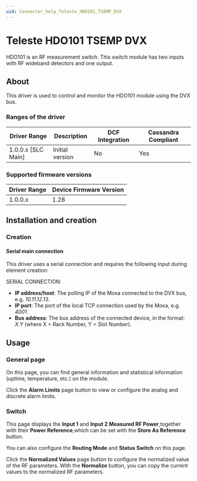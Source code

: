 ```yaml
---
uid: Connector_help_Teleste_HDO101_TSEMP_DVX
---
```


# Teleste HDO101 TSEMP DVX

HDO101 is an RF measurement switch. This switch module has two inputs with RF wideband detectors and one output.

## About

This driver is used to control and monitor the HDO101 module using the DVX bus.

### Ranges of the driver

| **Driver Range**     | **Description** | **DCF Integration** | **Cassandra Compliant** |
|----------------------|-----------------|---------------------|-------------------------|
| 1.0.0.x \[SLC Main\] | Initial version | No                  | Yes                     |

### Supported firmware versions

| **Driver Range** | **Device Firmware Version** |
|------------------|-----------------------------|
| 1.0.0.x          | 1.28                        |

## Installation and creation

### Creation

#### Serial main connection

This driver uses a serial connection and requires the following input during element creation:

SERIAL CONNECTION:

- **IP address/host**: The polling IP of the Moxa connected to the DVX bus, e.g. *10.11.12.13.*
- **IP port**: The port of the local TCP connection used by the Moxa, e.g. *4001.*
- **Bus address**: The bus address of the connected device, in the format: *X.Y* (where X = Rack Number, Y = Slot Number).

## Usage

### General page

On this page, you can find general information and statistical information (uptime, temperature, etc.) on the module.

Click the **Alarm Limits** page button to view or configure the analog and discrete alarm limits.

### Switch

This page displays the **Input 1** and **Input 2 Measured RF Power**,together with their **Power Reference**,which can be set with the **Store As Reference** button.

You can also configure the **Routing Mode** and **Status Switch** on this page.

Click the **Normalized Values** page button to configure the normalized value of the RF parameters. With the **Normalize** button, you can copy the current values to the normalized RF parameters.
